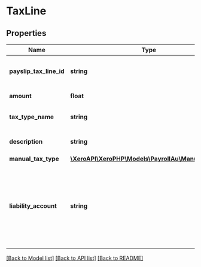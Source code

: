 # TaxLine

## Properties
Name | Type | Description | Notes
------------ | ------------- | ------------- | -------------
**payslip_tax_line_id** | **string** | Xero identifier for payslip tax line ID. | [optional] 
**amount** | **float** | The tax line amount | [optional] 
**tax_type_name** | **string** | Name of the tax type. | [optional] 
**description** | **string** | Description of the tax line. | [optional] 
**manual_tax_type** | [**\XeroAPI\XeroPHP\Models\PayrollAu\ManualTaxType**](ManualTaxType.md) |  | [optional] 
**liability_account** | **string** | The tax line liability account code. For posted pay run you should be able to see liability account code | [optional] 

[[Back to Model list]](../README.md#documentation-for-models) [[Back to API list]](../README.md#documentation-for-api-endpoints) [[Back to README]](../README.md)


